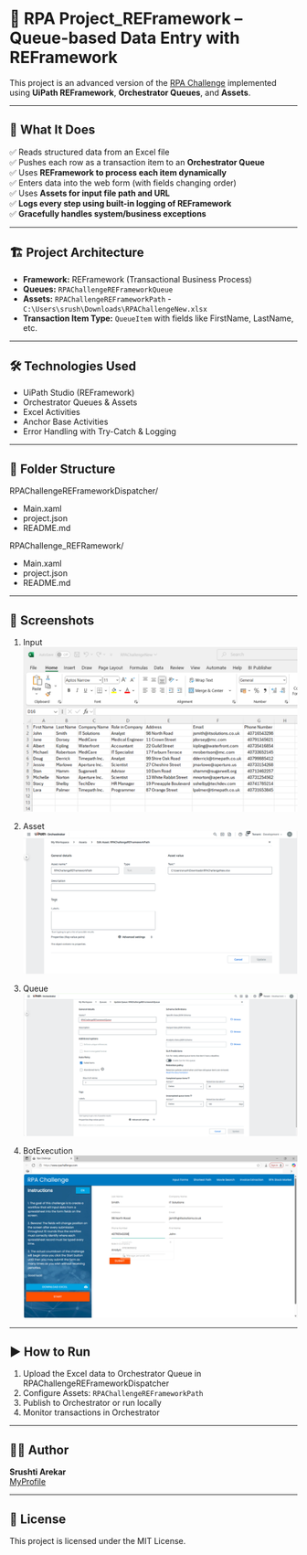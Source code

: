 # 🤖 RPA Project_REFramework – Queue-based Data Entry with REFramework

This project is an advanced version of the [RPA Challenge](https://rpachallenge.com/) implemented using **UiPath REFramework**, **Orchestrator Queues**, and **Assets**.

---

## 🚀 What It Does

✅ Reads structured data from an Excel file  
✅ Pushes each row as a transaction item to an **Orchestrator Queue**  
✅ Uses **REFramework to process each item dynamically**  
✅ Enters data into the web form (with fields changing order)  
✅ Uses **Assets for input file path and URL**  
✅ **Logs every step using built-in logging of REFramework**  
✅ **Gracefully handles system/business exceptions**

---

## 🏗️ Project Architecture

- **Framework:** REFramework (Transactional Business Process)
- **Queues:** `RPAChallengeREFrameworkQueue`  
- **Assets:** `RPAChallengeREFrameworkPath` - `C:\Users\srush\Downloads\RPAChallengeNew.xlsx`
- **Transaction Item Type:** `QueueItem` with fields like FirstName, LastName, etc.

---

## 🛠️ Technologies Used

- UiPath Studio (REFramework)
- Orchestrator Queues & Assets
- Excel Activities
- Anchor Base Activities
- Error Handling with Try-Catch & Logging

---

## 📁 Folder Structure

RPAChallengeREFrameworkDispatcher/
- Main.xaml
- project.json
- README.md

RPAChallenge_REFRamework/
- Main.xaml
- project.json
- README.md


---

## 📸 Screenshots
1. Input
![Form Screenshot](Images/InputExcel.png)

2. Asset
![Form Screenshot](Images/Asset.png)

3. Queue
![Form Screenshot](Images/Queue.png)

4. BotExecution
![Form Screenshot](Images/BotExecution.png)

---

## ▶️ How to Run

1. Upload the Excel data to Orchestrator Queue in RPAChallengeREFrameworkDispatcher 
2. Configure Assets: `RPAChallengeREFrameworkPath`
3. Publish to Orchestrator or run locally
4. Monitor transactions in Orchestrator

---

## 🙋‍♀️ Author

**Srushti Arekar**  
[MyProfile](https://github.com/SrushtiArekar)

---

## 📄 License

This project is licensed under the MIT License.
